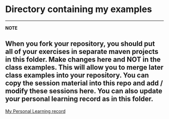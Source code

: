 # Directory containing my examples

---
**NOTE**

When you fork your repository, you should put all of your exercises in separate maven projects in this folder. 
Make changes here and NOT in the class examples.
This will allow you to merge later class examples into your repository.
You can copy the session material into this repo and add / modify these sessions here.
You can also update your personal learning record as in this folder.
---


[My Personal Learning record](../myPracticeCourseWork/personal_learning_record/personal_learning_record.md)

